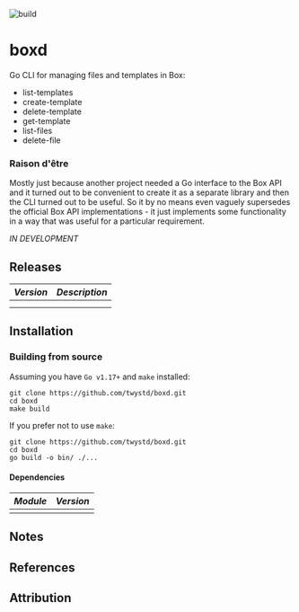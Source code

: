 ![build](https://github.com/twystd/boxd/workflows/build/badge.svg)

# boxd
Go CLI for managing files and templates in Box: 

- list-templates
- create-template
- delete-template
- get-template
- list-files
- delete-file

### Raison d'être

Mostly just because another project needed a Go interface to the Box API and it turned out to be convenient
to create it as a separate library and then the CLI turned out to be useful. So it by no means even vaguely
supersedes the official Box API implementations - it just implements some functionality in a way that was 
useful for a particular requirement.

*IN DEVELOPMENT*

## Releases

| *Version* | *Description*               |
| --------- | ----------------------------|
|           |                             |
|           |                             |                                                                    

## Installation

### Building from source

Assuming you have `Go v1.17+` and `make` installed:

```
git clone https://github.com/twystd/boxd.git
cd boxd
make build
```

If you prefer not to use `make`:
```
git clone https://github.com/twystd/boxd.git
cd boxd
go build -o bin/ ./...
```

#### Dependencies

| *Module*                                   | *Version*  |
| -------------------------------------------| ---------- |
|                                            |            |

## Notes

## References

## Attribution

